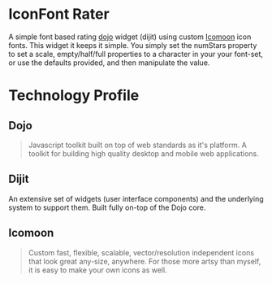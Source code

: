 IconFont Rater
=========

A simple font based rating [dojo] widget (dijit) using custom [Icomoon] icon fonts.  This widget it keeps it simple.
You simply set the numStars property to set a scale, empty/half/full properties to a character in your your font-set, or use the defaults provided, and then manipulate the value.


Technology Profile
===========
Dojo 
--------

>Javascript toolkit built on top of web standards as it's platform. A toolkit for building high quality desktop and mobile web applications.

Dijit
-------
An extensive set of widgets (user interface components) and the underlying system to support them. Built fully on-top of the Dojo core.

Icomoon
--------
> Custom fast, flexible, scalable, vector/resolution independent icons that look great any-size, anywhere.  For those more artsy than myself, it is easy to make your own icons as well.


[Icomoon]:http://icomoon.io
[dojo]:http://dojotoolkit.org/




